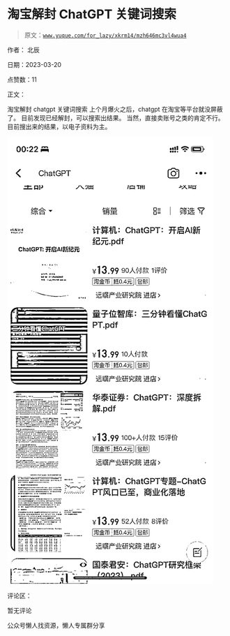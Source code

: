 # 淘宝解封 ChatGPT 关键词搜索

> 原文：[`www.yuque.com/for_lazy/xkrm14/mzh646mc3vl4wua4`](https://www.yuque.com/for_lazy/xkrm14/mzh646mc3vl4wua4)

作者： 北辰

日期：2023-03-20

点赞数：11

正文：

淘宝解封 chatgpt 关键词搜索 上个月爆火之后，chatgpt 在淘宝等平台就没屏蔽了。 目前发现已经解封，可以搜索出结果。 当然，直接卖账号之类的肯定不行。 目前搜出来的结果，以电子资料为主。

![](img/7229447f0606cd65559116137ee1bd86.png)  

评论区：

暂无评论

公众号懒人找资源，懒人专属群分享

